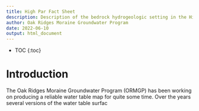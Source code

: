 ```yaml
---
title: High Par Fact Sheet
description: Description of the bedrock hydrogeologic setting in the High Park Area
author: Oak Ridges Moraine Groundwater Program
date: 2022-06-10
output: html_document
---
```


* TOC
{:toc}

# Introduction

The Oak Ridges Moraine Groundwater Program (ORMGP) has been working on producing a reliable water table map for quite some time. Over the years several versions of the water table surfac
